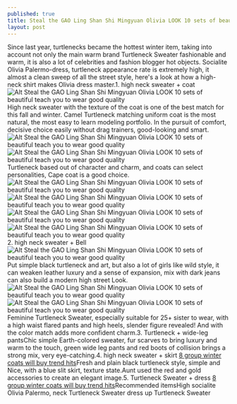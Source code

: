 ```yaml
---
published: true
title: Steal the GAO Ling Shan Shi Mingyuan Olivia LOOK 10 sets of beautiful teach you to wear good quality
layout: post
---
```

Since last year, turtlenecks became the hottest winter item, taking into account not only the main warm brand Turtleneck Sweater fashionable and warm, it is also a lot of celebrities and fashion blogger hot objects. Socialite Olivia Palermo-dress, turtleneck appearance rate is extremely high, it almost a clean sweep of all the street style, here\'s a look at how a high-neck shirt makes Olivia dress master.1. high neck sweater + coat![Alt Steal the GAO Ling Shan Shi Mingyuan Olivia LOOK 10 sets of beautiful teach you to wear good quality](https://c1.staticflickr.com/1/578/23657992401_5be07fc3d6_b.jpg)High neck sweater with the texture of the coat is one of the best match for this fall and winter. Camel Turtleneck matching uniform coat is the most natural, the most easy to learn modeling portfolio. In the pursuit of comfort, decisive choice easily without drag trainers, good-looking and smart.![Alt Steal the GAO Ling Shan Shi Mingyuan Olivia LOOK 10 sets of beautiful teach you to wear good quality](https://c2.staticflickr.com/6/5640/23372403999_e4cb893175_b.jpg)![Alt Steal the GAO Ling Shan Shi Mingyuan Olivia LOOK 10 sets of beautiful teach you to wear good quality](https://c2.staticflickr.com/6/5737/23113551983_26f64680c6_b.jpg)Turtleneck based out of character and charm, and coats can select personalities, Cape coat is a good choice.![Alt Steal the GAO Ling Shan Shi Mingyuan Olivia LOOK 10 sets of beautiful teach you to wear good quality](https://c1.staticflickr.com/1/762/23740355605_c37e9b7bfd_b.jpg)![Alt Steal the GAO Ling Shan Shi Mingyuan Olivia LOOK 10 sets of beautiful teach you to wear good quality](https://c2.staticflickr.com/6/5816/23444663540_796b1728be_b.jpg)![Alt Steal the GAO Ling Shan Shi Mingyuan Olivia LOOK 10 sets of beautiful teach you to wear good quality](https://c2.staticflickr.com/6/5747/23372434339_b0531ed50d_b.jpg)![Alt Steal the GAO Ling Shan Shi Mingyuan Olivia LOOK 10 sets of beautiful teach you to wear good quality](https://c1.staticflickr.com/1/574/23658037011_20c819675b_b.jpg)2. high neck sweater + Bell![Alt Steal the GAO Ling Shan Shi Mingyuan Olivia LOOK 10 sets of beautiful teach you to wear good quality](https://c1.staticflickr.com/1/731/23740384335_fcd6fdec8a_b.jpg)Put simple black turtleneck and art, but also a lot of girls like wild style, it can weaken leather luxury and a sense of expansion, mix with dark jeans can also build a modern high street Look.![Alt Steal the GAO Ling Shan Shi Mingyuan Olivia LOOK 10 sets of beautiful teach you to wear good quality](https://c2.staticflickr.com/6/5778/23112252884_844481015d_b.jpg)![Alt Steal the GAO Ling Shan Shi Mingyuan Olivia LOOK 10 sets of beautiful teach you to wear good quality](https://c2.staticflickr.com/6/5684/23714288126_6df7677ba8_b.jpg)Feminine Turtleneck Sweater, especially suitable for 25+ sister to wear, with a high waist flared pants and high heels, slender figure revealed! And with the color match adds more confident charm.3. Turtleneck + wide-leg pantsChic simple Earth-colored sweater, fur scarves to bring luxury and warm to the touch, green wide leg pants and red boots of collision brings a strong mix, very eye-catching.4. high neck sweater + skirt [8 group winter coats will buy trend hits](http://cathkidston2015.blogspot.com/2015/10/8-group-winter-coats-will-buy-trend-hits.html)Fresh and plain black turtleneck style, simple and Nice, with a blue slit skirt, texture state.Aunt used the red and gold accessories to create an elegant image.5. Turtleneck Sweater + dress [8 group winter coats will buy trend hits](http://cathkidston2015.blogspot.com/2015/10/8-group-winter-coats-will-buy-trend-hits.html)Recommended itemsHigh socialite Olivia Palermo, neck Turtleneck Sweater dress up Turtleneck Sweater
